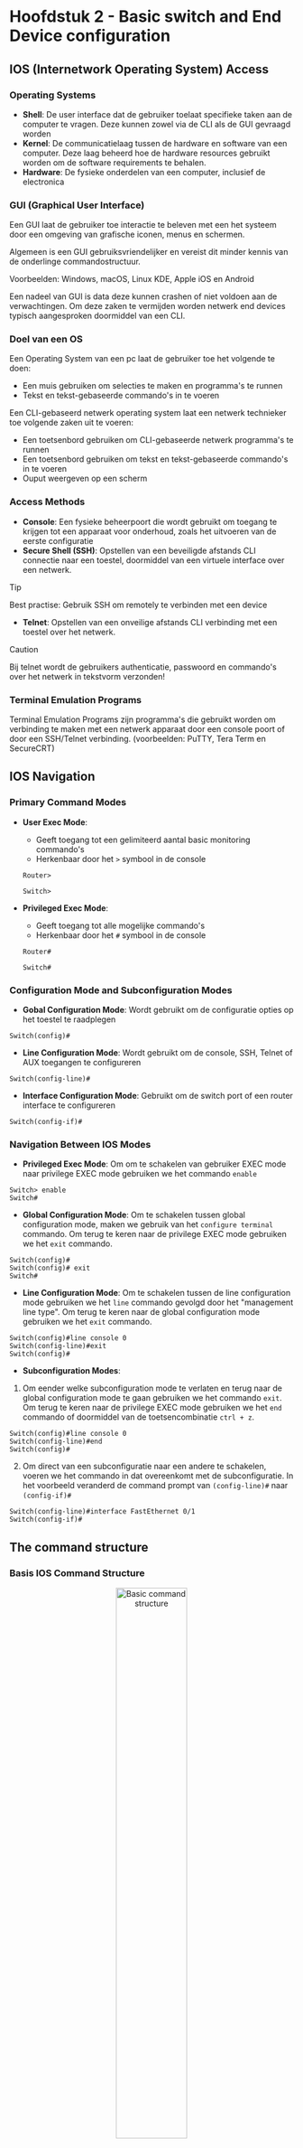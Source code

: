 # Hoofdstuk 2 - Basic switch and End Device configuration

## IOS (Internetwork Operating System) Access 

### Operating Systems

- **Shell**: De user interface dat de gebruiker toelaat specifieke taken aan de computer te vragen. Deze kunnen zowel via de CLI als de GUI gevraagd worden
- **Kernel**: De communicatielaag tussen de hardware en software van een computer. Deze laag beheerd hoe de hardware resources gebruikt worden om de software requirements te behalen.
- **Hardware**: De fysieke onderdelen van een computer, inclusief de electronica

### GUI (Graphical User Interface)

Een GUI laat de gebruiker toe interactie te beleven met een het systeem door een omgeving van grafische iconen, menus en schermen.

Algemeen is een GUI gebruiksvriendelijker en vereist dit minder kennis van de onderlinge commandostructuur.

Voorbeelden: Windows, macOS, Linux KDE, Apple iOS en Android

Een nadeel van GUI is data deze kunnen crashen of niet voldoen aan de verwachtingen. Om deze zaken te vermijden worden netwerk end devices typisch aangesproken doormiddel van een CLI.

### Doel van een OS

Een Operating System van een pc laat de gebruiker toe het volgende te doen:
- Een muis gebruiken om selecties te maken en programma's te runnen
- Tekst en tekst-gebaseerde commando's in te voeren

Een CLI-gebaseerd netwerk operating system laat een netwerk technieker toe volgende zaken uit te voeren:
- Een toetsenbord gebruiken om CLI-gebaseerde netwerk programma's te runnen
- Een toetsenbord gebruiken om tekst en tekst-gebaseerde commando's in te voeren
- Ouput weergeven op een scherm

### Access Methods

- **Console**: Een fysieke beheerpoort die wordt gebruikt om toegang te krijgen tot een apparaat voor onderhoud, zoals het uitvoeren van de eerste configuratie
- **Secure Shell (SSH)**: Opstellen van een beveiligde afstands CLI connectie naar een toestel, doormiddel van een virtuele interface over een netwerk.

> [!TIP]
> Best practise: Gebruik SSH om remotely te verbinden met een device

- **Telnet**: Opstellen van een onveilige afstands CLI verbinding met een toestel over het netwerk.

> [!CAUTION]
> Bij telnet wordt de gebruikers authenticatie, passwoord en commando's over het netwerk in tekstvorm verzonden!

### Terminal Emulation Programs

Terminal Emulation Programs zijn programma's die gebruikt worden om verbinding te maken met een netwerk apparaat door een console poort of door een SSH/Telnet verbinding. (voorbeelden: PuTTY, Tera Term en SecureCRT)

## IOS Navigation

### Primary Command Modes

- **User Exec Mode**:
    - Geeft toegang tot een gelimiteerd aantal basic monitoring commando's
    - Herkenbaar door het `>` symbool in de console

    ```
    Router>

    Switch>
    ```
- **Privileged Exec Mode**:
    - Geeft toegang tot alle mogelijke commando's
    - Herkenbaar door het `#` symbool in de console

    ```
    Router#

    Switch#
    ```

### Configuration Mode and Subconfiguration Modes

- **Gobal Configuration Mode**: Wordt gebruikt om de configuratie opties op het toestel te raadplegen
```
Switch(config)#
```
- **Line Configuration Mode**: Wordt gebruikt om de console, SSH, Telnet of AUX toegangen te configureren
```
Switch(config-line)#
```
- **Interface Configuration Mode**: Gebruikt om de switch port of een router interface te configureren
```
Switch(config-if)#
```

### Navigation Between IOS Modes

- **Privileged Exec Mode**: Om om te schakelen van gebruiker EXEC mode naar privilege EXEC mode gebruiken we het commando `enable`
```
Switch> enable
Switch#
```

- **Global Configuration Mode**: Om te schakelen tussen global configuration mode, maken we gebruik van het `configure terminal` commando. Om terug te keren naar de privilege EXEC mode gebruiken we het `exit` commando.
```
Switch(config)#
Switch(config)# exit
Switch#
```

- **Line Configuration Mode**: Om te schakelen tussen de line configuration mode gebruiken we het `line` commando gevolgd door het "management line type". Om terug te keren naar de global configuration mode gebruiken we het `exit` commando.
```
Switch(config)#line console 0
Switch(config-line)#exit
Switch(config)#
```

- **Subconfiguration Modes**: 

1. Om eender welke subconfiguration mode te verlaten en terug naar de global configuration mode te gaan gebruiken we het commando `exit`. Om terug te keren naar de privilege EXEC mode gebruiken we het `end` commando of doormiddel van de toetsencombinatie `ctrl + z`. 

```
Switch(config)#line console 0
Switch(config-line)#end
Switch(config)#
```
2. Om direct van een subconfiguratie naar een andere te schakelen, voeren we het commando in dat overeenkomt met de subconfiguratie. In het voorbeeld veranderd de command prompt van `(config-line)#` naar `(config-if)#`

```
Switch(config-line)#interface FastEthernet 0/1
Switch(config-if)#
```

## The command structure

### Basis IOS Command Structure

<p align="center">
    <img src="src/ioscmd.png" alt="Basic command structure" width="50%">
</p>

- **Keyword**: Een specifieke parameter gedefinieerd door het operating system (hier ip protocollen)
- **Argument**: Niet ge-predefinieerd, een waarde of variabele gespecifieerd door de gebruiker (hier ip-adres **192.168.10.5**)

### IOS Command Syntax Check

Een commando kan een of meerdere argumenten nodig hebben. Om te achterhalen welke keywoorden of argumenten nodig zijn voor een commando bekijken we de commando syntax.
- Vetgedrukte tekst geeft de commandos of keywoorden weer die ingevoerd worden zoals ze getoond worden
- Schuingedrukte tekst bedoelt een argument waarvoor de gebruiker een waarde moet ingeven

| Regel | Beschrijving |
| ----- | ------------ |
| **boldface** | Vetgedrukte tekst toont commandos en keywoorden leterlijk zoals ze getoond worden |
| _italics_ | Schuingedrukte tekst bedoelt argumenten waarvoor een waarde moet ingegeven worden |
| **[x]** | Vierkante haakjes geven een optioneel element weer (keyword of argument) |
| **{x}** | Accolades indiceert een verplichte waarde (keyword of argument) |
| **[x {y &#124; z}]** | Accolades en verticale lijnen binnenin vierkante haakjes geven een verplichte keuze weer binnenin een optioneel element. Spaties worden gebruikt om delen van het commando op te splitsen |

- De commando syntax heeft een patroon, formaat dat gebruikt wordt wanneer het commando wordt ingegeven.

- Het commando `ping` of `traceroute` heeft een user defined argument, namelijk het ip-adres. <ins>Voorbeeld</ins>: 
    - `ping ip-adres` `ping 192.168.10.5` 
    - `traceroute ip-adres` `traceroute 192.168.10.5` 

- Een commando met verschillende parameters kan er als volgt uitzien:
`Switch(config-if)# switchport port-security aging {static | time time | type {absolute | inactivity}}`

### IOS Help Features

Er zijn twee verschillende soorten help beschikbaar: context-sensitive help en command syntaxt help

<table>
<thead>
<tr>
<td>Context-sensitve</td>
<td>Command syntax</td>
</tr>
</thead>
<tbody>
<tr>
<td><ul><li>Welke commando's zijn beschikbaar in welke mode?</li><li>Welke commando's starten met specifieke characters of groep van characters</li><li>Welke argumenten en keywords zijn beschikbaar in sommige commando's?</li></ul></td>
<td><ul><li>Gaat na indien een correct commando werd ingegeven door de gebruiker</li><li>Als het ingegeven commando niet begrepen werd, zal er feedback geschreven worden omtrent wat er verkeerd is met het commando</li></ul></td>
</tr>
<tr>
<td>

```shell
Router#ping ?
    WORD    Ping destination or hostname
    ip      IP echo
    ipv6    IPv6 echo
```

</td>
<td>

```shell
Switch#interface fastEthernet 0/1
                ^
% Invalid input detecter at '^' marker
```

</td>
</tr>
</tbody>
</table>

### Hot keys and shortcuts

- Het IOS CLI voorziet hot kets en shortcuts dat ervoor zorgt configureren, monitoren en troubleshooten gemakkelijker is.
- Commando's en keywords kunnen ingekort worden tot een minimaal aantal characters zodat deze steeds een uniek woord zijn.

<table>
<tr>
<td>

```shell
Router#con
%   Ambiguous command: "con"
Router#con?
configure   connect
```

</td>
<td>

```shell
Router#conf t
Enter configuration commands, one per line. End with CNTL/Z.
Router(config)#
```

</td>
</tr>
</table>

- Onderstaande tabel is een korte lijst of keyboard-shortcuts die het werken in de commandline gemakkelijker maakt.

| Keyboard-shortcut | Beschrijving |
| ----------------- | ----------- |
| Tab | Vervolledigt een deel van de commando invoer |
| Backspace | Verwijdert het character links van de cursor |
| Linker pijl of `Ctrl+B` | Verplaatst de cursor een character naar links |
| Rechter pijl of `Ctrl+F`| Verplaatst de cursor een character naar rechts |
| Pijl naar boven of `Ctrl+P` | Toont het laatst uitgevoerde commando |

Wanneer een commando meer tekst output heeft dan er kan weergegeven worden in het terminal venster. De IOS zal `--More--` op het scherm weergeven. Onderstaande toetsencombinaties kunnen gebruikt worden om daarin te navigeren.

| Keyboard-shortcut | Beschrijving |
| ----------------- | ------------ |
| `Enter` | Toont de volgende lijn |
| `Spatie` | Toont het volgende scherm |
| Elke andere toets | Sluit het uitgebreid scherm af en keert terug naar de "Privileged EXEC mode |

Onderstaande tabel toont alle combinaties die kunnen gebruikt worden om een operatie af te sluiten.

| Keyboard-shortcut | Beschrijving |
| ----------------- | ------------ |
| `Ctrl+C` | Wanneer we in een configuratie mode zijn, sluit dit de configuratie mode af en keren we terug naar de "Privileged EXEC mode" |
| `Ctrl+Z` | Wanneer we in een configuratie mode zijn, sluit dit de configuratie mode af en keren we terug naar de "Privileged EXEC mode" |
| `Ctrl+Shift+6` | Algemeen gebruikt commando om een sequentie af te sluiten DNS lookups, traceroutes, pings, etc. |

## Basic Device Configuration

### Device Names

> [!TIP]
> **Best practise**: het eerste configuratie commando op een toestel zou moeten zijn om het toestel een unieke hostnaam te geven.

- Standaard wordt elk toestel een naam gegeven. Bv. Bij een Cisco IOS switch is dit `Switch`

- Richtlijnen voor de naamgeving van toestellen:
    - Begint met een letter
    - Bevat geen spaties
    - Eindigt met een letter of cijfer
    - Gebruik alleen letters, cijfers of streepjes
    - Moet minder dan 64 characters lang zijn

Verander van een hostname:

```shell
Switch# configure terminal
Switch(config)# hostname Sw-Floor-1
Sw-Floor-1(config)#
```

### Password Guidelines

- Het gebruik van zwakke of makkelijk te raden passwoorden is een veiligheidszorg.
- Alle netwerk toestellen zouden best administratieve toegangen beperken door "Privileged EXEC", "user EXEC" en remote Telnet toegangen te beveiligen met passwoorden.
- Passwoord regelgevingen:
    - Gebruik passwoorden die langer dan 9 characters zijn
    - Gebruik een combinatie van klein- of hoofdletters, cijfers, speciale characters, en/of numerieke sequenties
    - Vermijd het gebruik van hetzelfde passwoord voor alle toestellen
    - Gebruik geen veel gebruikte woorden, deze zijn gemakkelijk te raden.

### Configure passwords

<table>
<tr>
<td>

Beveilingen van de user EXEC mode toegang:
- Ga eerst in line configuration mode door het commando `line console 0` te gebruiken in de global configuration mode
- Daarna specifieer je het passwoord voor de user EXEC mode door het gebruik van het `passwoord` commando, als parameter geef je het gewenste passwoord (_pw_) op.
- Al laatste, schakel de user EXEC toegang in door het gebruik van het `enable` commando

</td>
<td>

```shell
Sw-Floor-1# configure terminal
Sw-Floor-1(config)# line console 0
Sw-Floor-1(config-line)# password pw
Sw-Floor-1(config)# login
Sw-Floor-1(config)# end
Sw-Floor-1#
```

</td>
</tr>
<tr>
<td>

Beveiligen van de privileged user EXEC mode toegang:
- Ga eerst in global configuration mode
- Gebruik hierna het commando `enable secret` met als parameter (_pw_) het passwoord om het passwoord in te stellen.

</td>
<td>

```shell
Sw-Floor-1# configure terminal
Sw-Floor-1(config)# enable secret password pw
Sw-Floor-1(config)# exit
Sw-Floor-1#
```

</td>
</tr>
</tr>
<tr>
<td>

Beveiligen van VTY line toegang:
- Ga eerst in VTY line configuration mode door gebruik te maken van het volgende commando vanuit global configuration mode: `line vty 0 15`
- Daarna specifieer je het VTY passwoord door gebruik te maken van het commando `password` met als parameter het gewenste passwoord (_pw_).
- Als laatst schakel je de VTY toegang in door het commando `login`

> [!NOTE]
> VTY lines staan remote toegang toe via Telnet of SSH naar het toestel. Verschillende Cisco switches ondesteunen tot 16 VTY lines (genummerd 0 tot 15)

</td>
<td>

```shell
Sw-Floor-1# configure terminal
Sw-Floor-1(config)# line vty 0 15
Sw-Floor-1(config-line)# password pw
Sw-Floor-1(config-line)# login
Sw-Floor-1(config-line)# end
Sw-Floor-1#
```

</td>
</tr>
</table>

### Encrypt passwords

<table>
<tr>
<td>

- De startup-config en running-config bestanden moeten de passwoorden weergeven in "plaintext"
- Om alle "plaintext" passwoorden te encrypteren gebruiken we het volgende commando vanuit de global configuration mode: `service password-encryption`

</td>
<td>

```shell
Sw-Floor-1# configure terminal
Sw-Floor-1(config)# service password-encryption
Sw-Floor-1(config)# exit
Sw-Floor-1#
```

</td>
</tr>
<tr>
<td>

Gebruik het `show running-config` commando om na te gaan dat de passwoorden op het toestel ge-encrypteerd zijn

</td>
<td>

```shell
Sw-Floor-1# show running-config
!

!
line con 0
password 7 094F471A1A0A
login
!
Line vty 0 4
Password 7 03095A0F034F38435B49150A1819
Login
!
!
end
```

</td>
</tr>
</table>


### Banner messages

- Een banner message is belangrijk om niet-toegestane gebruikers te waarschuwen bij het proberen toegang te krijgen tot het toestel.
- Om een banner message voor de huidige dag te maken gebruiken we het volgende commando in global configuration mode: `banner motd # bericht van de dag#`

>[!NOTE]
>De `#` in de commando syntaxt noemen we een "delimiting character". Het wordt ingegeven voor en na een bericht.

```shell
Sw-Floor-1# configure terminal
Sw-Floor-1(config)# banner motd #Authorized Access Only!#
```

De banner zal er als volgt uitzien bij niet-toegestane toegangs pogingen:

```shell
Press RETURN to get started.



Authorized Access Only!

User Access Verification

Password:
```

## Save Configurations

### Configuration files

Er zijn twee verschillende bestanden die de toestel configuratie opslaan:
- **startup-config**: Dit is het configuratie bestand dat is opgeslaan in het NVRAM. Het bevat alle commando's dat zullen gebruikt worden bij het opstarten of herstarten van het toestel.
- **running-config**: Dis is het configuratie bestand opgeslagen in het RAM. Het geeft de huidige configuratie weer. Het aanpassen van een "running configuration" is direct toegepast op de meeste toestellen. Het RAM geheugen is een snel maar minder stabiel geheugen. Het verliest al zijn inhoud na het afsluiten of herstarten van een toestel
- Om wijzigingen in de "running configuration" te kopiëren naa de "startup configuration" gebruiken we het commando `copy running-config startup-config` in privileged EXEC mode.

<table>
<tr>
<td>

```shell
Router#show startup-config
Using 624 bytes
!
version 15.4
no service timestamps log datetime msec
no service timestamps debug datetime msec
no service password-encryption
```

</td>
<td>

```shell
Router#show running-config
Building configurations...

Current configurations : 624 bytes
!
version 15.4
no service timestamps log datetime msec
no service timestamps debug datetime msec
no service password-encryption
```

</td>
</tr>
</table>

### Alter the running configurations

Indien er wijzigingen zijn gemaakt aan de "running config" en deze hebben niet het gewenste effect, dan kan de "running config" hersteld worden naar een vorige configuratie, mits de huidige nog niet is opgeslagen. Dit kan als volgend:
- Verwijder de commando's manueel
- Laad het toestel opnieuw door het commando ´reload´ te gebruiken in privileged EXEC mode.
>[!NOTE]
>Het `reload` commando zorgt ervoor dat het toestel tijdelijk offline gaat. Wat leidt tot een onderbreking in het netwerk.

Indien de ongewenste wijzigingen opgeslagen zijn in het startup-config bestand, kan het zijn dat alle configuraties moeten verwijderd worden via het commando `erase startup-config` in privileged EXEC mode.

&#8594; Na het verwijderen van de startup-config, moet het toestel opnieuw geladen worden om de running-config te wissen uit het RAM.

### Capture configuration to a text File

Configuratie bestanden kunnen ook opgeslagen en gearchiveerd worden naar een tekst bestand

- **Stap 1**: Open een terminal emulation software, zoals PuTTY of Tera Term, dat reeds met een switch verbonden is.
- **Stap 2**: Schakel het aanmelden bij de terminalsoftware in en wijs een naam en bestandslocatie toe om het logbestand op te slaan. De afbeelding toont dat "All session output" wordt opgeslagen naar het gespecifieerd bestand.

<p align="center"><img src="src/putty1.png" alt="putty configuratie" width="50%></p>

- **Stap 3**: Voer de commando's `show running-config` en `show startup-config` uit in privileged EXEC mode. De tekst die weergegeven wordt in het terminal scherm zal in het gekozen tekst-bestand worden weergegeven.
- **Stap 4**: Schakel het aanmelden in de terminal software uit. Door de optie "none" te selecteren bij session logging option. (zie afbeelding)

<p align='center'><img src='src/putty2.png' alt='Disabled loggin in through software' width='50%'></p>


>[!NOTE]
>Het aangemaakte bestand kan gebruikt worden als record over hoe het toestel geimplementeerd is.

## Ports and addresses

### IP Addresses

- Het gebruik van ip-addressen is de hoofdzakelijkste manier om een toestel een ander apparaat te laten localiseren en een end-to-end communicatie op te zetten over het internet. vb. `192.168.1.10`
- De structuur van een IPv4 adres noemt met een "dotted decimal notation" and wordt voorgesteld door 4 decimale nummer tussen 0 en 255.
- Een IPv4 subnet mask is een 32-bit waarde dat het netwerk onderdeel van het host onderdeel onderscheidt. Samen met het IPv4 adres, bepaald het subnet mask tot welk subnet een apparaat behoord. vb. `255.255.255.0`
- Het default gateway adres is het ip-adres van de router, waar de host gebruikt van zal maken om toegang tot verschillende externe netwerken (incl. het internet) zal krijgen. vb. `192.168.1.1`
- IPv6 addressen zijn 128 bits in lengte en geschreven als strings van hexadecimale waarden. Elke 4 bits is voorgesteld door één hexadecimaal cijfer. (een totaal van 32 hexadecimale cijfers). Groepen van 4 hexadecimale cijfers worden gescheiden door een `:`. vb. `2a02:1811:d38:cc00:187a:ab5:a2:FastEthernet5e`
- IPv6 addressen zijn niet hoofdlettergevoelig.

>[!NOTE]
> In deze cursus gebruiken we IP voor zowel IPv4 als IPv6 (meest recente versie).

### Interfaces and Ports

- Netwerkcommunicaties hangen af van end user device interfaces, networking device interfaces, en de kabels die ze verbind.
- Netwerk media types: twisted copper cables, fiber-optic cables, coaxial cables, of draadloos.
- De verschillende netwerk media types hebben verschillende functies en voordelen. Enkele verschillen:
    - Afstand waarover de media het signaal succesvol kan dragen
    - Omgeving in welke de media geïnstalleerd kan worden
    - Hoeveelheid gegevens en de snelheid waarmee deze moeten worden verzonden
    - Kost van de media en installatie ervan

## Configure IP Addressing

### Manual IP Address Configuration for End Devices

- End devices op een netwerk hebben een ip-adres nodig om met ander apparaten op het netwerk te kunnen communiceren.
- IPv4 informatie kan manueel in het end device gegeven worden of automatisch via het Dynamic Host Configuration Protocol (DHCP)
    - Om manueel een IPv4 adres op een windows pc te configureren ga naar: **Control Panel > Network Sharing Center > Change adapter settings** en kies hier de adapter. Klik hier na rechts en selecteer **Properties** om de **Local Area Connection Properties** weer te geven.
    - Klik hierna op **Properties** om het **Internet Protocol Version 4 (TCP/IPv4) Properties** scherm te openen. Configureer hierna het IPv4 adres, subnet mask en default gateway.

### Automatic IP Address Configuration for End Devices

- DHCP staat een automatische IPv4 configuratie toe voor alle end devices die DHCP-enabled zijn.
- End devices gebruiken in de meeste gevallen standaard DHCP voor een automatische IPv4 configuratie.
    - Om DHCP in te stellen op een windows pc open **Control Panel > Network Sharing Center > Change adapter settings** en kies een adapter. Klik rechts op de adapter en kies **Properties** om de **Local Area Connection Properties** weer te geven.
    - Klik hierna op **Properties** om het **Internet Protocol Version 4 (TCP/IPv4) Properties** scherm te openen. Selecteer hierna **Obtain an IP address automatically** en **Obtain DNS server address automatically**

### Switch Virtual Interface Configuration

Om extern toegang te hebben tot een switch moet een ip-adres en een subnet mask geconfigureerd zijn op de SVI (Switch Virtual Interface).

Configureren van een SVI op een switch:
- Voer het `interface vlan 1` commando in vanuit global configuration mode
- Geef hierna een IPv4 adres door gebruik te maken van `ip address` met als parameters eerst het _ip-adres_ gevolgd door het _subnet mask_.
- Als laatste schakel je de virtual interface in door een `no shutdown` commando.

```shell
Switch# configure terminal
Switch(config)# interface vlan 1
Switch(config-if)# ip address 192.168.1.20 255.255.255.0
Switch(config-if)# no shutdown
```

